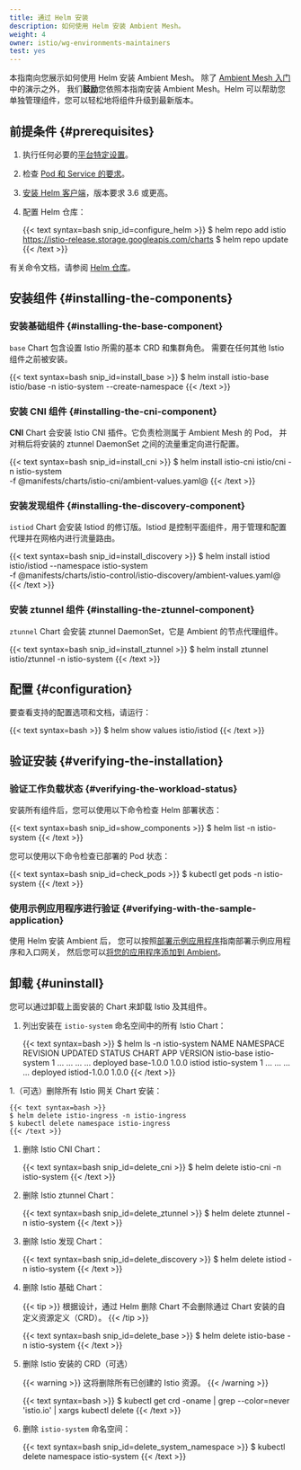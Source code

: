 ```yaml
---
title: 通过 Helm 安装
description: 如何使用 Helm 安装 Ambient Mesh。
weight: 4
owner: istio/wg-environments-maintainers
test: yes
---
```


本指南向您展示如何使用 Helm 安装 Ambient Mesh。
除了 [Ambient Mesh 入门](/zh/docs/ops/ambient/getting-started/)中的演示之外，
我们**鼓励**您依照本指南安装 Ambient Mesh。Helm 可以帮助您单独管理组件，您可以轻松地将组件升级到最新版本。

## 前提条件 {#prerequisites}

1. 执行任何必要的[平台特定设置](/zh/docs/setup/platform-setup/)。

1. 检查 [Pod 和 Service 的要求](/zh/docs/ops/deployment/requirements/)。

1. [安装 Helm 客户端](https://helm.sh/docs/intro/install/)，版本要求 3.6 或更高。

1. 配置 Helm 仓库：

    {{< text syntax=bash snip_id=configure_helm >}}
    $ helm repo add istio https://istio-release.storage.googleapis.com/charts
    $ helm repo update
    {{< /text >}}

有关命令文档，请参阅 [Helm 仓库](https://helm.sh/docs/helm/helm_repo/)。

## 安装组件 {#installing-the-components}

### 安装基础组件 {#installing-the-base-component}

`base` Chart 包含设置 Istio 所需的基本 CRD 和集群角色。
需要在任何其他 Istio 组件之前被安装。

{{< text syntax=bash snip_id=install_base >}}
$ helm install istio-base istio/base -n istio-system --create-namespace
{{< /text >}}

### 安装 CNI 组件 {#installing-the-cni-component}

**CNI** Chart 会安装 Istio CNI 插件。它负责检测属于 Ambient Mesh 的 Pod，
并对稍后将安装的 ztunnel DaemonSet 之间的流量重定向进行配置。

{{< text syntax=bash snip_id=install_cni >}}
$ helm install istio-cni istio/cni -n istio-system \
  -f @manifests/charts/istio-cni/ambient-values.yaml@
{{< /text >}}

### 安装发现组件 {#installing-the-discovery-component}

`istiod` Chart 会安装 Istiod 的修订版。Istiod 是控制平面组件，用于管理和配置代理并在网格内进行流量路由。

{{< text syntax=bash snip_id=install_discovery >}}
$ helm install istiod istio/istiod --namespace istio-system \
  -f @manifests/charts/istio-control/istio-discovery/ambient-values.yaml@
{{< /text >}}

### 安装 ztunnel 组件 {#installing-the-ztunnel-component}

`ztunnel` Chart 会安装 ztunnel DaemonSet，它是 Ambient 的节点代理组件。

{{< text syntax=bash snip_id=install_ztunnel >}}
$ helm install ztunnel istio/ztunnel -n istio-system
{{< /text >}}

## 配置 {#configuration}

要查看支持的配置选项和文档，请运行：

{{< text syntax=bash >}}
$ helm show values istio/istiod
{{< /text >}}

## 验证安装 {#verifying-the-installation}

### 验证工作负载状态 {#verifying-the-workload-status}

安装所有组件后，您可以使用以下命令检查 Helm 部署状态：

{{< text syntax=bash snip_id=show_components >}}
$ helm list -n istio-system
{{< /text >}}

您可以使用以下命令检查已部署的 Pod 状态：

{{< text syntax=bash snip_id=check_pods >}}
$ kubectl get pods -n istio-system
{{< /text >}}

### 使用示例应用程序进行验证 {#verifying-with-the-sample-application}

使用 Helm 安装 Ambient 后，
您可以按照[部署示例应用程序](/zh/docs/ops/ambient/getting-started/#bookinfo)指南部署示例应用程序和入口网关，
然后您可以[将您的应用程序添加到 Ambient](/zh/docs/ops/ambient/getting-started/#addtoambient)。

## 卸载 {#uninstall}

您可以通过卸载上面安装的 Chart 来卸载 Istio 及其组件。

1. 列出安装在 `istio-system` 命名空间中的所有 Istio Chart：

    {{< text syntax=bash >}}
    $ helm ls -n istio-system
    NAME       NAMESPACE    REVISION UPDATED         STATUS   CHART        APP VERSION
    istio-base istio-system 1        ... ... ... ... deployed base-1.0.0   1.0.0
    istiod     istio-system 1        ... ... ... ... deployed istiod-1.0.0 1.0.0
    {{< /text >}}

1.（可选）删除所有 Istio 网关 Chart 安装：

    {{< text syntax=bash >}}
    $ helm delete istio-ingress -n istio-ingress
    $ kubectl delete namespace istio-ingress
    {{< /text >}}

1. 删除 Istio CNI Chart：

    {{< text syntax=bash snip_id=delete_cni >}}
    $ helm delete istio-cni -n istio-system
    {{< /text >}}

1. 删除 Istio ztunnel Chart：

    {{< text syntax=bash snip_id=delete_ztunnel >}}
    $ helm delete ztunnel -n istio-system
    {{< /text >}}

1. 删除 Istio 发现 Chart：

    {{< text syntax=bash snip_id=delete_discovery >}}
    $ helm delete istiod -n istio-system
    {{< /text >}}

1. 删除 Istio 基础 Chart：

    {{< tip >}}
    根据设计，通过 Helm 删除 Chart 不会删除通过 Chart 安装的自定义资源定义（CRD）。
    {{< /tip >}}

    {{< text syntax=bash snip_id=delete_base >}}
    $ helm delete istio-base -n istio-system
    {{< /text >}}

1. 删除 Istio 安装的 CRD（可选）

    {{< warning >}}
    这将删除所有已创建的 Istio 资源。
    {{< /warning >}}

    {{< text syntax=bash >}}
    $ kubectl get crd -oname | grep --color=never 'istio.io' | xargs kubectl delete
    {{< /text >}}

1. 删除 `istio-system` 命名空间：

    {{< text syntax=bash snip_id=delete_system_namespace >}}
    $ kubectl delete namespace istio-system
    {{< /text >}}
